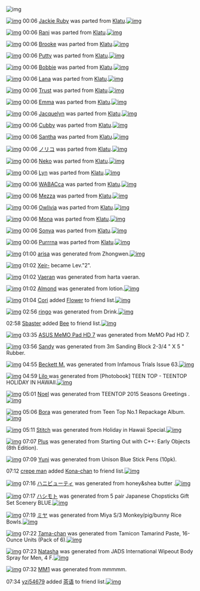 ![img](http://gdrive-cdn.herokuapp.com/537b65a5bc09f0000721dda7/512px-barcode.png)

[![img](http://www.deviantsart.com/27tgo.png)](http://www.barcodekanojo.com/kanojo/3173847/Jackie%20Ruby) 00:06 [Jackie Ruby](http://www.barcodekanojo.com/kanojo/3173847/Jackie%20Ruby) was parted from [Klatu](http://www.barcodekanojo.com/kanojo/3173847/Jackie%20Ruby).[![img](http://www.deviantsart.com/1d20k6n.jpeg)](http://www.barcodekanojo.com/user/243243/Klatu) 

[![img](http://www.deviantsart.com/15oludt.png)](http://www.barcodekanojo.com/kanojo/3167632/Rani) 00:06 [Rani](http://www.barcodekanojo.com/kanojo/3167632/Rani) was parted from [Klatu](http://www.barcodekanojo.com/kanojo/3167632/Rani).[![img](http://www.deviantsart.com/1d20k6n.jpeg)](http://www.barcodekanojo.com/user/243243/Klatu) 

[![img](http://www.deviantsart.com/3sigqkq.png)](http://www.barcodekanojo.com/kanojo/3174670/Brooke) 00:06 [Brooke](http://www.barcodekanojo.com/kanojo/3174670/Brooke) was parted from [Klatu](http://www.barcodekanojo.com/kanojo/3174670/Brooke).[![img](http://www.deviantsart.com/1d20k6n.jpeg)](http://www.barcodekanojo.com/user/243243/Klatu) 

[![img](http://www.deviantsart.com/3fjh5ch.png)](http://www.barcodekanojo.com/kanojo/3174669/Putty) 00:06 [Putty](http://www.barcodekanojo.com/kanojo/3174669/Putty) was parted from [Klatu](http://www.barcodekanojo.com/kanojo/3174669/Putty).[![img](http://www.deviantsart.com/1d20k6n.jpeg)](http://www.barcodekanojo.com/user/243243/Klatu) 

[![img](http://www.deviantsart.com/11vp4l3.png)](http://www.barcodekanojo.com/kanojo/3183653/Bobbie) 00:06 [Bobbie](http://www.barcodekanojo.com/kanojo/3183653/Bobbie) was parted from [Klatu](http://www.barcodekanojo.com/kanojo/3183653/Bobbie).[![img](http://www.deviantsart.com/1d20k6n.jpeg)](http://www.barcodekanojo.com/user/243243/Klatu) 

[![img](http://www.deviantsart.com/2lao0h5.png)](http://www.barcodekanojo.com/kanojo/2164359/Lana) 00:06 [Lana](http://www.barcodekanojo.com/kanojo/2164359/Lana) was parted from [Klatu](http://www.barcodekanojo.com/kanojo/2164359/Lana).[![img](http://www.deviantsart.com/1d20k6n.jpeg)](http://www.barcodekanojo.com/user/243243/Klatu) 

[![img](http://www.deviantsart.com/19jgkmr.png)](http://www.barcodekanojo.com/kanojo/2955475/Trust) 00:06 [Trust](http://www.barcodekanojo.com/kanojo/2955475/Trust) was parted from [Klatu](http://www.barcodekanojo.com/kanojo/2955475/Trust).[![img](http://www.deviantsart.com/1d20k6n.jpeg)](http://www.barcodekanojo.com/user/243243/Klatu) 

[![img](http://www.deviantsart.com/3bi0js9.png)](http://www.barcodekanojo.com/kanojo/3079053/Emma) 00:06 [Emma](http://www.barcodekanojo.com/kanojo/3079053/Emma) was parted from [Klatu](http://www.barcodekanojo.com/kanojo/3079053/Emma).[![img](http://www.deviantsart.com/1d20k6n.jpeg)](http://www.barcodekanojo.com/user/243243/Klatu) 

[![img](http://www.deviantsart.com/1hmlb22.png)](http://www.barcodekanojo.com/kanojo/3062198/Jacquelyn) 00:06 [Jacquelyn](http://www.barcodekanojo.com/kanojo/3062198/Jacquelyn) was parted from [Klatu](http://www.barcodekanojo.com/kanojo/3062198/Jacquelyn).[![img](http://www.deviantsart.com/1d20k6n.jpeg)](http://www.barcodekanojo.com/user/243243/Klatu) 

[![img](http://www.deviantsart.com/2vhp3t1.png)](http://www.barcodekanojo.com/kanojo/3082186/Cubby) 00:06 [Cubby](http://www.barcodekanojo.com/kanojo/3082186/Cubby) was parted from [Klatu](http://www.barcodekanojo.com/kanojo/3082186/Cubby).[![img](http://www.deviantsart.com/1d20k6n.jpeg)](http://www.barcodekanojo.com/user/243243/Klatu) 

[![img](http://www.deviantsart.com/ggtp2e.png)](http://www.barcodekanojo.com/kanojo/2254089/Santha) 00:06 [Santha](http://www.barcodekanojo.com/kanojo/2254089/Santha) was parted from [Klatu](http://www.barcodekanojo.com/kanojo/2254089/Santha).[![img](http://www.deviantsart.com/1d20k6n.jpeg)](http://www.barcodekanojo.com/user/243243/Klatu) 

[![img](http://www.deviantsart.com/19hi77d.png)](http://www.barcodekanojo.com/kanojo/2941769/%E3%83%8E%E3%83%AA%E3%82%B3) 00:06 [ノリコ](http://www.barcodekanojo.com/kanojo/2941769/%E3%83%8E%E3%83%AA%E3%82%B3) was parted from [Klatu](http://www.barcodekanojo.com/kanojo/2941769/%E3%83%8E%E3%83%AA%E3%82%B3).[![img](http://www.deviantsart.com/1d20k6n.jpeg)](http://www.barcodekanojo.com/user/243243/Klatu) 

[![img](http://www.deviantsart.com/3gaiaqj.png)](http://www.barcodekanojo.com/kanojo/2939207/Neko) 00:06 [Neko](http://www.barcodekanojo.com/kanojo/2939207/Neko) was parted from [Klatu](http://www.barcodekanojo.com/kanojo/2939207/Neko).[![img](http://www.deviantsart.com/1d20k6n.jpeg)](http://www.barcodekanojo.com/user/243243/Klatu) 

[![img](http://www.deviantsart.com/2g0maho.png)](http://www.barcodekanojo.com/kanojo/3173036/Lyn) 00:06 [Lyn](http://www.barcodekanojo.com/kanojo/3173036/Lyn) was parted from [Klatu](http://www.barcodekanojo.com/kanojo/3173036/Lyn).[![img](http://www.deviantsart.com/1d20k6n.jpeg)](http://www.barcodekanojo.com/user/243243/Klatu) 

[![img](http://www.deviantsart.com/310udc6.png)](http://www.barcodekanojo.com/kanojo/3183658/WABACca) 00:06 [WABACca](http://www.barcodekanojo.com/kanojo/3183658/WABACca) was parted from [Klatu](http://www.barcodekanojo.com/kanojo/3183658/WABACca).[![img](http://www.deviantsart.com/1d20k6n.jpeg)](http://www.barcodekanojo.com/user/243243/Klatu) 

[![img](http://www.deviantsart.com/35chg66.png)](http://www.barcodekanojo.com/kanojo/3174668/Mezza) 00:06 [Mezza](http://www.barcodekanojo.com/kanojo/3174668/Mezza) was parted from [Klatu](http://www.barcodekanojo.com/kanojo/3174668/Mezza).[![img](http://www.deviantsart.com/1d20k6n.jpeg)](http://www.barcodekanojo.com/user/243243/Klatu) 

[![img](http://www.deviantsart.com/2v48j49.png)](http://www.barcodekanojo.com/kanojo/3178957/Owlivia) 00:06 [Owlivia](http://www.barcodekanojo.com/kanojo/3178957/Owlivia) was parted from [Klatu](http://www.barcodekanojo.com/kanojo/3178957/Owlivia).[![img](http://www.deviantsart.com/1d20k6n.jpeg)](http://www.barcodekanojo.com/user/243243/Klatu) 

[![img](http://www.deviantsart.com/2uo9ddi.png)](http://www.barcodekanojo.com/kanojo/3173848/Mona) 00:06 [Mona](http://www.barcodekanojo.com/kanojo/3173848/Mona) was parted from [Klatu](http://www.barcodekanojo.com/kanojo/3173848/Mona).[![img](http://www.deviantsart.com/1d20k6n.jpeg)](http://www.barcodekanojo.com/user/243243/Klatu) 

[![img](http://www.deviantsart.com/7hv26h.png)](http://www.barcodekanojo.com/kanojo/3179598/Sonya) 00:06 [Sonya](http://www.barcodekanojo.com/kanojo/3179598/Sonya) was parted from [Klatu](http://www.barcodekanojo.com/kanojo/3179598/Sonya).[![img](http://www.deviantsart.com/1d20k6n.jpeg)](http://www.barcodekanojo.com/user/243243/Klatu) 

[![img](http://www.deviantsart.com/1pk9j95.png)](http://www.barcodekanojo.com/kanojo/3174671/Purrrna) 00:06 [Purrrna](http://www.barcodekanojo.com/kanojo/3174671/Purrrna) was parted from [Klatu](http://www.barcodekanojo.com/kanojo/3174671/Purrrna).[![img](http://www.deviantsart.com/1d20k6n.jpeg)](http://www.barcodekanojo.com/user/243243/Klatu) 

[![img](http://www.deviantsart.com/jumrg6.png)](http://www.barcodekanojo.com/kanojo/3191987/arisa) 01:00 [arisa](http://www.barcodekanojo.com/kanojo/3191987/arisa) was generated from Zhongwen.[![img](http://www.deviantsart.com/2thhrje.jpeg)](http://www.barcodekanojo.com/product_images/barcode/6016676/1421942392/50x50xZhongwen.jpg,qw=88,ah=88.pagespeed.ic.DLOM184dMU.jpg) 

[![img](http://www.deviantsart.com/15ud2c1.jpeg)](http://www.barcodekanojo.com/user/442587/Xeir-) 01:02 [Xeir-](http://www.barcodekanojo.com/user/442587/Xeir-) became Lev."2".

[![img](http://www.deviantsart.com/v1pa8o.png)](http://www.barcodekanojo.com/kanojo/3191988/Vaeran) 01:02 [Vaeran](http://www.barcodekanojo.com/kanojo/3191988/Vaeran) was generated from harta vaeran.

[![img](http://www.deviantsart.com/1v5lvrc.png)](http://www.barcodekanojo.com/kanojo/3191989/Almond) 01:02 [Almond](http://www.barcodekanojo.com/kanojo/3191989/Almond) was generated from lotion.[![img](http://www.deviantsart.com/3tlj9p7.jpeg)](http://www.barcodekanojo.com/product_images/barcode/6016678/1421942538/lotion.jpg) 

[![img](http://www.deviantsart.com/3hin853.jpeg)](http://www.barcodekanojo.com/user/377874/Cori) 01:04 [Cori](http://www.barcodekanojo.com/user/377874/Cori) added [Flower](http://www.barcodekanojo.com/kanojo/1454565/Flower) to friend list.[![img](http://www.deviantsart.com/224ic2p.png)](http://www.barcodekanojo.com/kanojo/1454565/Flower) 

[![img](http://www.deviantsart.com/2vlc56r.png)](http://www.barcodekanojo.com/kanojo/3191990/ringo) 02:56 [ringo](http://www.barcodekanojo.com/kanojo/3191990/ringo) was generated from Drink.[![img](http://www.deviantsart.com/3b4h8r5.jpeg)](http://www.barcodekanojo.com/product_images/barcode/6016680/1421949314/Drink.jpg) 

02:58 [Sbaster](http://www.barcodekanojo.com/user/457243/Sbaster) added [Bee](http://www.barcodekanojo.com/kanojo/2631580/Bee) to friend list.[![img](http://www.deviantsart.com/t4cj8a.png)](http://www.barcodekanojo.com/kanojo/2631580/Bee) 

[![img](http://www.deviantsart.com/2848fsd.png)](http://www.barcodekanojo.com/kanojo/3191991/ASUS%20MeMO%20Pad%20HD%207) 03:35 [ASUS MeMO Pad HD 7](http://www.barcodekanojo.com/kanojo/3191991/ASUS%20MeMO%20Pad%20HD%207) was generated from MeMO Pad HD 7.

[![img](http://www.deviantsart.com/tmqj0q.png)](http://www.barcodekanojo.com/kanojo/3191992/Sandy) 03:56 [Sandy](http://www.barcodekanojo.com/kanojo/3191992/Sandy) was generated from 3m Sanding Block 2-3/4 " X 5 " Rubber.

[![img](http://www.deviantsart.com/2dhojo8.png)](http://www.barcodekanojo.com/kanojo/3191993/Beckett%20M.) 04:55 [Beckett M.](http://www.barcodekanojo.com/kanojo/3191993/Beckett%20M.) was generated from Infamous Trials Issue 63.[![img](http://www.deviantsart.com/10pdv6k.jpeg)](http://www.barcodekanojo.com/product_images/barcode/6016684/1421956486/Infamous%20Trials%20Issue%2063.jpg) 

[![img](http://www.deviantsart.com/u2lfhh.png)](http://www.barcodekanojo.com/kanojo/3191994/Lilo%20) 04:59 [Lilo ](http://www.barcodekanojo.com/kanojo/3191994/Lilo%20) was generated from [Photobook] TEEN TOP - TEENTOP HOLIDAY IN HAWAII.[![img](http://www.deviantsart.com/360aa20.jpeg)](http://www.barcodekanojo.com/product_images/barcode/6016685/1421956703/50x50x,P5BPhotobook,P5D,P20TEEN,P20TOP,P20-,P20TEENTOP,P20HOLIDAY,P20IN,P20HAWAII.jpg,qw=88,ah=88.pagespeed.ic.mcP3k_Mx_o.jpg) 

[![img](http://www.deviantsart.com/3uql9sl.png)](http://www.barcodekanojo.com/kanojo/3191995/Noel) 05:01 [Noel](http://www.barcodekanojo.com/kanojo/3191995/Noel) was generated from TEENTOP 2015 Seasons Greetings .[![img](http://www.deviantsart.com/gmg066.jpeg)](http://www.barcodekanojo.com/product_images/barcode/6016686/1421956839/50x50xTEENTOP,P202015,P20Seasons,P20Greetings,P20.jpg,qw=88,ah=88.pagespeed.ic.-OpIcJQh0K.jpg) 

[![img](http://www.deviantsart.com/3prc2iq.png)](http://www.barcodekanojo.com/kanojo/3191996/Bora) 05:06 [Bora](http://www.barcodekanojo.com/kanojo/3191996/Bora) was generated from Teen Top No.1 Repackage Album.[![img](http://www.deviantsart.com/2qov4nu.jpeg)](http://www.barcodekanojo.com/product_images/barcode/6016687/1421957114/Teen%20Top%20No.1%20Repackage%20Album.jpg) 

[![img](http://www.deviantsart.com/12rhrl3.png)](http://www.barcodekanojo.com/kanojo/3191997/Stitch) 05:11 [Stitch](http://www.barcodekanojo.com/kanojo/3191997/Stitch) was generated from Holiday in Hawaii Special.[![img](http://www.deviantsart.com/11ia96m.jpeg)](http://www.barcodekanojo.com/product_images/barcode/6016688/1421957468/50x50xHoliday,P20in,P20Hawaii,P20Special.jpg,qw=88,ah=88.pagespeed.ic.4PJzF7z1Or.jpg) 

[![img](http://www.deviantsart.com/1fgmb7.png)](http://www.barcodekanojo.com/kanojo/3191998/Plus) 07:07 [Plus](http://www.barcodekanojo.com/kanojo/3191998/Plus) was generated from Starting Out with C++: Early Objects (8th Edition).

[![img](http://www.deviantsart.com/6o20e7.png)](http://www.barcodekanojo.com/kanojo/3191999/Yuni) 07:09 [Yuni](http://www.barcodekanojo.com/kanojo/3191999/Yuni) was generated from Unison Blue Stick Pens (10pk).

07:12 [crepe man](http://www.barcodekanojo.com/user/441787/crepe%20man) added [Kona-chan](http://www.barcodekanojo.com/kanojo/433547/Kona-chan) to friend list.[![img](http://www.deviantsart.com/3hvd2mc.png)](http://www.barcodekanojo.com/kanojo/433547/Kona-chan) 

[![img](http://www.deviantsart.com/1d6imaq.png)](http://www.barcodekanojo.com/kanojo/3192000/%E3%83%8F%E3%83%8B%E3%83%93%E3%83%A5%E3%83%BC%E3%83%86%E3%82%A3) 07:16 [ハニビューティ](http://www.barcodekanojo.com/kanojo/3192000/%E3%83%8F%E3%83%8B%E3%83%93%E3%83%A5%E3%83%BC%E3%83%86%E3%82%A3) was generated from honey&amp;shea butter .[![img](http://www.deviantsart.com/1qr20ts.jpeg)](http://www.barcodekanojo.com/product_images/barcode/6016692/1421964946/honey%26shea%20butter%20.jpg) 

[![img](http://www.deviantsart.com/2jlfhvk.png)](http://www.barcodekanojo.com/kanojo/3192001/%E3%83%8F%E3%82%B7%E3%83%A2%E3%83%88) 07:17 [ハシモト](http://www.barcodekanojo.com/kanojo/3192001/%E3%83%8F%E3%82%B7%E3%83%A2%E3%83%88) was generated from 5 pair Japanese Chopsticks Gift Set Scenery BLUE.[![img](http://www.deviantsart.com/2vkl09j.jpeg)](http://www.barcodekanojo.com/product_images/barcode/6016693/1421964991/5%20pair%20Japanese%20Chopsticks%20Gift%20Set%20Scenery%20BLUE.jpg) 

[![img](http://www.deviantsart.com/11usnbh.png)](http://www.barcodekanojo.com/kanojo/3192002/%E3%83%9F%E3%83%A4) 07:19 [ミヤ](http://www.barcodekanojo.com/kanojo/3192002/%E3%83%9F%E3%83%A4) was generated from Miya S/3 Monkey/pig/bunny Rice Bowls.[![img](http://www.deviantsart.com/28r69dg.jpeg)](http://www.barcodekanojo.com/product_images/barcode/6016694/1421965116/Miya%20S%2F3%20Monkey%2Fpig%2Fbunny%20Rice%20Bowls.jpg) 

[![img](http://www.deviantsart.com/383rjfi.png)](http://www.barcodekanojo.com/kanojo/3192003/Tama-chan) 07:22 [Tama-chan](http://www.barcodekanojo.com/kanojo/3192003/Tama-chan) was generated from Tamicon Tamarind Paste, 16-Ounce Units (Pack of 6).[![img](http://www.deviantsart.com/17h2q2g.jpeg)](http://www.barcodekanojo.com/product_images/barcode/6016695/1421965286/Tamicon%20Tamarind%20Paste%2C%2016-Ounce%20Units%20%28Pack%20of%206%29.jpg) 

[![img](http://www.deviantsart.com/1lmeq2j.png)](http://www.barcodekanojo.com/kanojo/3192004/Natasha) 07:23 [Natasha](http://www.barcodekanojo.com/kanojo/3192004/Natasha) was generated from JADS International Wipeout Body Spray for Men, 4 F.[![img](http://www.deviantsart.com/3i6sa4i.jpeg)](http://www.barcodekanojo.com/product_images/barcode/6016696/1421965380/JADS%20International%20Wipeout%20Body%20Spray%20for%20Men%2C%204%20F.jpg) 

[![img](http://www.deviantsart.com/3850eha.png)](http://www.barcodekanojo.com/kanojo/3192005/MM1) 07:32 [MM1](http://www.barcodekanojo.com/kanojo/3192005/MM1) was generated from mmmmm.

07:34 [yzj54679](http://www.barcodekanojo.com/user/499825/yzj54679) added [茶语](http://www.barcodekanojo.com/kanojo/215048/%E8%8C%B6%E8%AF%AD) to friend list.[![img](http://www.deviantsart.com/emdjvd.png)](http://www.barcodekanojo.com/kanojo/215048/%E8%8C%B6%E8%AF%AD) 

